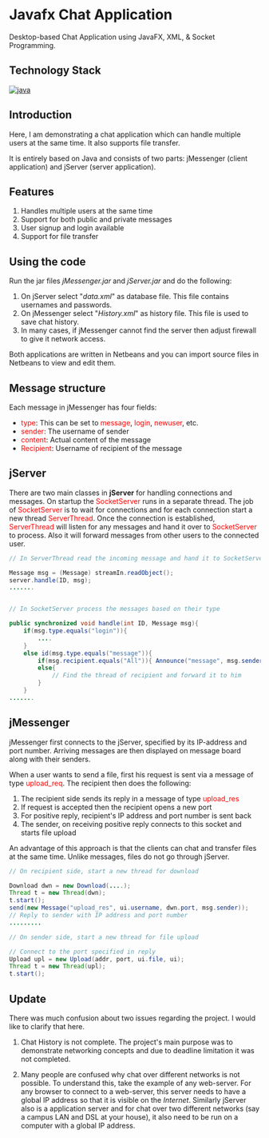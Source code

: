 # Javafx Chat Application #

Desktop-based Chat Application using JavaFX, XML, & Socket Programming.

## Technology Stack

[![java](https://img.shields.io/badge/Java%208-FF0800?style=for-the-badge&logo=java&logoColor=white)](https://www.oracle.com/in/java/technologies/javase/javase8-archive-downloads.html)

## Introduction

Here, I am demonstrating a chat application which can handle multiple users at the same time. It also supports file transfer.

It is entirely based on Java and consists of two parts: jMessenger (client application) and jServer (server application).

## Features

1. Handles multiple users at the same time
2. Support for both public and private messages
3. User signup and login available 
4. Support for file transfer

## Using the code

Run the jar files _jMessenger.jar_ and _jServer.jar_ and do the following:
1. On jServer select "_data.xml_" as database file. This file contains usernames and passwords.
2. On jMessenger select "_History.xml_" as history file. This file is used to save chat history.
3. In many cases, if jMessenger cannot find the server then adjust firewall to give it network access.

Both applications are written in Netbeans and you can import source files in Netbeans to view and edit them.

## Message structure

Each message in jMessenger has four fields:
* <span style="color:red">type</span>: This can be set to <span style="color:red">message</span>, <span style="color:red">login</span>, <span style="color:red">newuser</span>, etc.
* <span style="color:red">sender</span>: The username of sender
* <span style="color:red">content</span>: Actual content of the message
* <span style="color:red">Recipient</span>: Username of recipient of the message

## jServer

There are two main classes in **jServer** for handling connections and messages. On startup the <span style="color:red">SocketServer</span> runs in a separate thread. The job of <span style="color:red">SocketServer</span> is to wait for connections and for each connection start a new thread <span style="color:red">ServerThread</span>. Once the connection is established, <span style="color:red">ServerThread</span> will listen for any messages and hand it over to <span style="color:red">SocketServer</span> to process. Also it will forward messages from other users to the connected user.

```java
// In ServerThread read the incoming message and hand it to SocketServer

Message msg = (Message) streamIn.readObject();
server.handle(ID, msg);
.......


// In SocketServer process the messages based on their type

public synchronized void handle(int ID, Message msg){  
    if(msg.type.equals("login")){
        ....
    }
    else id(msg.type.equals("message")){
        if(msg.recipient.equals("All")){ Announce("message", msg.sender, msg.content); }
        else{
            // Find the thread of recipient and forward it to him
        }
    }
.......
```

## jMessenger

jMessenger first connects to the jServer, specified by its IP-address and port number. Arriving messages are then displayed on message board along with their senders.

When a user wants to send a file, first his request is sent via a message of type <span style="color:red">upload_req</span>. The recipient then does the following:

1. The recipient side sends its reply in a message of type <span style="color:red">upload_res</span>
2. If request is accepted then the recipient opens a new port
3. For positive reply, recipient's IP address and port number is sent back
4. The sender, on receiving positive reply connects to this socket and starts file upload

An advantage of this approach is that the clients can chat and transfer files at the same time. Unlike messages, files do not go through jServer.

```java
// On recipient side, start a new thread for download

Download dwn = new Download(....);
Thread t = new Thread(dwn);
t.start();
send(new Message("upload_res", ui.username, dwn.port, msg.sender));
// Reply to sender with IP address and port number
.........

// On sender side, start a new thread for file upload

// Connect to the port specified in reply
Upload upl = new Upload(addr, port, ui.file, ui);
Thread t = new Thread(upl);
t.start();
```

## Update

There was much confusion about two issues regarding the project. I would like to clarify that here. 

1. Chat History is not complete. The project's main purpose was to demonstrate networking concepts and due to deadline limitation it was not completed.

2. Many people are confused why chat over different networks is not possible. To understand this, take the example of any web-server. For any browser to connect to a web-server, this server needs to have a global IP address so that it is visible on the *Internet*. Similarly jServer also is a application server and for chat over two different networks (say a campus LAN and DSL at your house), it also need to be run on a computer with a global IP address.
